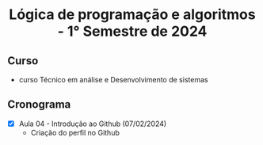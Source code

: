 <h1 align="center">
  Lógica de programação e algoritmos - 1° Semestre de 2024
</h1>

## Curso
- curso Técnico em análise e Desenvolvimento de sistemas

 ## Cronograma
 - [x] Aula 04 - Introdução ao Github (07/02/2024)
    - Criação do perfil no Github
